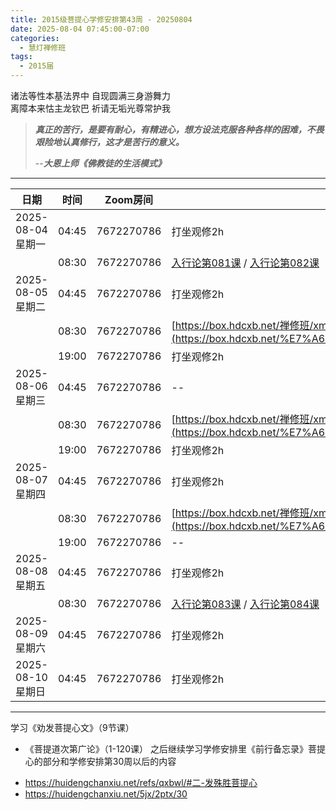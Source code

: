 ```yaml
---
title: 2015级菩提心学修安排第43周 - 20250804
date: 2025-08-04 07:45:00-07:00
categories:
  - 慧灯禅修班
tags:
  - 2015届
---
```

诸法等性本基法界中 自现圆满三身游舞力\
离障本来怙主龙钦巴 祈请无垢光尊常护我

> ***真正的苦行，是要有耐心，有精进心，想方设法克服各种各样的困难，不畏艰险地认真修行，这才是苦行的意义。***
>
> \--***大恩上师《佛教徒的生活模式》***

- - -

| 日期             | 时间    | Zoom房间     | 学习内容                                                                                                                                                                   |
| -------------- | ----- | ---------- | ---------------------------------------------------------------------------------------------------------------------------------------------------------------------- |
| 2025-08-04 星期一 | 04:45 | 7672270786 | 打坐观修2h                                                                                                                                                                 |
|                | 08:30 | 7672270786 | [入行论第081课](https://huidengchanxiu.net/refs/rxl/05#第八十一节课) / [入行论第082课](https://huidengchanxiu.net/refs/rxl/06#第八十二节课)                                                                                                               |
| 2025-08-05 星期二 | 04:45 | 7672270786 | 打坐观修2h                                                                                                                                                                 |
|                | 08:30 | 7672270786 | [https://box.hdcxb.net/禅修班/xmfw/03净土课程/劝发菩提心/](https://box.hdcxb.net/%E7%A6%85%E4%BF%AE%E7%8F%AD/xmfw/03%E5%87%80%E5%9C%9F%E8%AF%BE%E7%A8%8B/%E5%8A%9D%E5%8F%91%E8%8F%A9%E6%8F%90%E5%BF%83) |
|                | 19:00 | 7672270786 | 打坐观修2h                                                                                                                                                                   |
| 2025-08-06 星期三  | 04:45 | 7672270786 | --                                                                                                                                                                 |
|                | 08:30 | 7672270786 | [https://box.hdcxb.net/禅修班/xmfw/03净土课程/劝发菩提心/](https://box.hdcxb.net/%E7%A6%85%E4%BF%AE%E7%8F%AD/xmfw/03%E5%87%80%E5%9C%9F%E8%AF%BE%E7%A8%8B/%E5%8A%9D%E5%8F%91%E8%8F%A9%E6%8F%90%E5%BF%83) |
|                | 19:00 | 7672270786 | 打坐观修2h                                                                                                                                                                 |
| 2025-08-07 星期四 | 04:45 | 7672270786 | 打坐观修2h                                                                                                                                                                 |
|                | 08:30 | 7672270786 | [https://box.hdcxb.net/禅修班/xmfw/03净土课程/劝发菩提心/](https://box.hdcxb.net/%E7%A6%85%E4%BF%AE%E7%8F%AD/xmfw/03%E5%87%80%E5%9C%9F%E8%AF%BE%E7%A8%8B/%E5%8A%9D%E5%8F%91%E8%8F%A9%E6%8F%90%E5%BF%83) |
|                | 19:00 | 7672270786 | \--                                                                                                                                                                    |
| 2025-08-08 星期五 | 04:45 | 7672270786 | 打坐观修2h                                                                                                                                                                 |
|                | 08:30 | 7672270786 | [入行论第083课](https://huidengchanxiu.net/refs/rxl/06#第八十三节课) / [入行论第084课](https://huidengchanxiu.net/refs/rxl/06#第八十四节课)                                                                                                              |
| 2025-08-09 星期六 | 04:45 | 7672270786 | 打坐观修2h                                                                                                                                                                 |
| 2025-08-10 星期日 | 04:45 | 7672270786 | 打坐观修2h                                                                                                                                                                 |

- - -

学习《劝发菩提心文》（9节课）
+ 《菩提道次第广论》（1-120课）
之后继续学习学修安排里《前行备忘录》菩提心的部分和学修安排第30周以后的内容

* <https://huidengchanxiu.net/refs/qxbwl/#二-发殊胜菩提心>
* <https://huidengchanxiu.net/5jx/2ptx/30>
